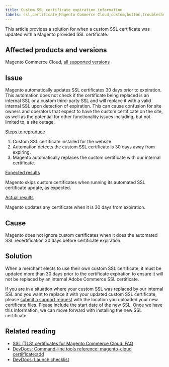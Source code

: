 ```yaml
---
title: Custom SSL certificate expiration information
labels: ssl,certificate,Magento Commerce Cloud,custom,button,troubleshooting,security
---
```


This article provides a solution for when a custom SSL certificate was updated with a Magento provided SSL certificate.

## Affected products and versions

Magento Commerce Cloud, [all supported versions](https://magento.com/sites/default/files/magento-software-lifecycle-policy.pdf)

## Issue

Magento automatically updates SSL certificates 30 days prior to expiration. This automation does not check if the certificate being replaced is an internal SSL or a custom third-party SSL and will replace it with a valid internal SSL upon detection of expiration. This can cause confusion for site owners and operators that expect to have the custom certificate on the site, as well as the potential for other functionality issues including, but not limited to, a site outage. 

<ins>Steps to reproduce</ins>

1. Custom SSL certificate installed for the website.
1. Automation detects the custom SSL certificate is 30 days away from expiring.
1. Magento automatically replaces the custom certificate with our internal certificate.

<ins>Expected results</ins>

Magento skips custom certificates when running its automated SSL certificate update, as expected.

<ins>Actual results</ins>

Magento updates any certificate when it is 30 days from expiration.

## Cause

Magento does not ignore custom certificates when it does the automated SSL recertification 30 days before certificate expiration.

## Solution

When a merchant elects to use their own custom SSL certificate, it must be updated more than 30 days prior to the certificate expiration to ensure it will not be replaced by an internal Adobe Commerce SSL certificate.

If you are in a situation where your custom SSL was replaced by our internal SSL and you want to replace it with your updated custom SSL certificate, please [submit a support request](https://support.magento.com/hc/en-us/articles/360019088251) with the location you uploaded your new certificate files. Please include the start date of the new SSL. Once we have this information, we can move forward with installing the new SSL certificate.

## Related reading

* [SSL (TLS) certificates for Magento Commerce Cloud: FAQ](https://support.magento.com/hc/en-us/articles/360048061192)
* [DevDocs: Command-line tools reference: magento-cloud certiificate:add](https://devdocs.magento.com/guides/v2.4/reference/cli/magento-cloud.html#certificateadd)
* [DevDocs: Launch checklist](https://devdocs.magento.com/cloud/live/site-launch-checklist.html)
